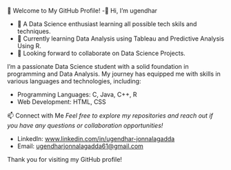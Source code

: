 👋 Welcome to My GitHub Profile!
-👋 Hi, I’m ugendhar
- 👀 A Data Science enthusiast learning all possible tech skils and techniques.
- 🌱 Currently learning Data Analysis using Tableau and Predictive Analysis Using R.
- 🤝 Looking forward to collaborate on Data Science Projects.

I’m a passionate Data Science student with a solid foundation in programming and Data Analysis. My journey has equipped me with skills in various languages and technologies, including:
- Programming Languages: C, Java, C++, R
- Web Development: HTML, CSS

📫 Connect with Me
*Feel free to explore my repositories and reach out if you have any questions or collaboration opportunities!*

- LinkedIn: www.linkedin.com/in/ugendhar-jonnalagadda 
- Email: ugendharjonnalagadda61@gmail.com

Thank you for visiting my GitHub profile!
